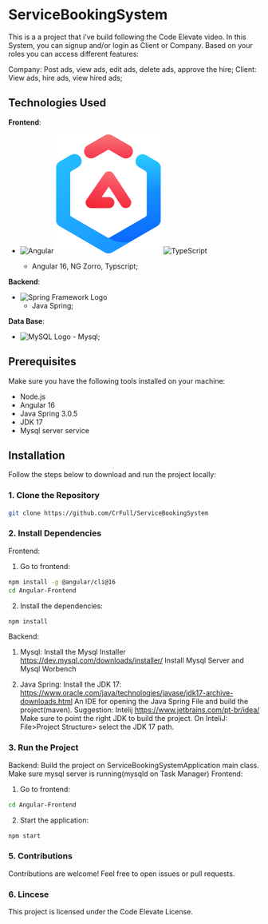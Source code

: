 # ServiceBookingSystem

This is a a project that i've build following the Code Elevate video. In this System, you can signup and/or login as Client or Company. Based on your roles 
you can access different features: 

Company:  Post ads, view ads, edit ads, delete ads, approve the hire;
Client:   View ads, hire ads, view hired ads;

## Technologies Used

**Frontend**:
  - ![Angular](https://img.shields.io/badge/Angular-DD0031?style=for-the-badge&logo=angular&logoColor=white) ![NG-ZORRO Logo](https://github.com/NG-ZORRO/ng-zorro-antd/blob/master/logo.svg) ![TypeScript](https://raw.githubusercontent.com/remojansen/logo.ts/master/ts.png)

       - Angular 16, NG Zorro, Typscript;
    
**Backend**:
  - <img src="https://cdn.jsdelivr.net/gh/devicons/devicon/icons/spring/spring-original.svg" alt="Spring Framework Logo" width="50" />

       - Java Spring;
  
**Data Base**:
- <img src="https://cdn.jsdelivr.net/gh/devicons/devicon/icons/mysql/mysql-original.svg" alt="MySQL Logo" width="50" />
   - Mysql;

## Prerequisites

Make sure you have the following tools installed on your machine:

- Node.js
- Angular 16
- Java Spring 3.0.5
- JDK 17
- Mysql server service

## Installation

Follow the steps below to download and run the project locally:

### 1. Clone the Repository

```bash
git clone https://github.com/CrFull/ServiceBookingSystem
```
### 2. Install Dependencies
Frontend:
 1. Go to frontend:
```bash
npm install -g @angular/cli@16
cd Angular-Frontend
```
 2. Install the dependencies:
```bash
npm install
```
Backend:
 1. Mysql:
   Install the Mysql Installer https://dev.mysql.com/downloads/installer/
   Install Mysql Server and Mysql Worbench
    
 2. Java Spring:
   Install the JDK 17: https://www.oracle.com/java/technologies/javase/jdk17-archive-downloads.html
   An IDE for opening the Java Spring File and build the project(maven). Suggestion: Intelij https://www.jetbrains.com/pt-br/idea/
   Make sure to point the right JDK to build the project. On InteliJ: File>Project Structure> select the JDK 17 path.

### 3. Run the Project
Backend:
  Build the project on ServiceBookingSystemApplication main class.
  Make sure mysql server is running(mysqld on Task Manager)
Frontend:
  1. Go to frontend:
```bash
cd Angular-Frontend
```
  2. Start the application:
```bash
npm start
```
### 5. Contributions
Contributions are welcome! Feel free to open issues or pull requests.


### 6. Lincese 
This project is licensed under the Code Elevate License.



